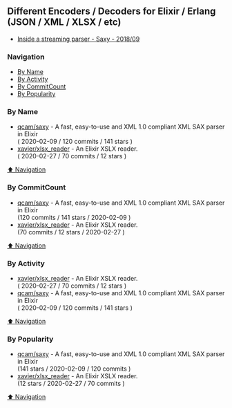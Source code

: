 ## Different Encoders / Decoders for Elixir / Erlang (JSON / XML / XLSX / etc)

- [Inside a streaming parser - Saxy - 2018/09](https://hqc.io/posts/inside-a-streaming-parser)

### Navigation

- [By Name](#by-name)
- [By Activity](#by-activity)
- [By CommitCount](#by-commitcount)
- [By Popularity](#by-popularity)

### By Name
<!-- PROJECTS_LIST -->
- [qcam/saxy](https://github.com/qcam/saxy) - A fast, easy-to-use and XML 1.0 compliant XML SAX parser in Elixir <br/> ( 2020-02-09 / 120 commits / 141 stars )
- [xavier/xlsx_reader](https://github.com/xavier/xlsx_reader) - An Elixir XSLX reader. <br/> ( 2020-02-27 / 70 commits / 12 stars )
<!-- /PROJECTS_LIST -->

[⬆ Navigation](#navigation)

### By CommitCount
<!-- COMMITCOUNT_LIST -->
- [qcam/saxy](https://github.com/qcam/saxy) - A fast, easy-to-use and XML 1.0 compliant XML SAX parser in Elixir <br/> (120 commits / 141 stars / 2020-02-09 )
- [xavier/xlsx_reader](https://github.com/xavier/xlsx_reader) - An Elixir XSLX reader. <br/> (70 commits / 12 stars / 2020-02-27 )
<!-- /COMMITCOUNT_LIST -->
[⬆ Navigation](#navigation)

### By Activity
<!-- ACTIVITY_LIST -->
- [xavier/xlsx_reader](https://github.com/xavier/xlsx_reader) - An Elixir XSLX reader. <br/> ( 2020-02-27 / 70 commits / 12 stars )
- [qcam/saxy](https://github.com/qcam/saxy) - A fast, easy-to-use and XML 1.0 compliant XML SAX parser in Elixir <br/> ( 2020-02-09 / 120 commits / 141 stars )
<!-- /ACTIVITY_LIST -->

[⬆ Navigation](#navigation)

### By Popularity
<!-- POPULARITY_LIST -->
- [qcam/saxy](https://github.com/qcam/saxy) - A fast, easy-to-use and XML 1.0 compliant XML SAX parser in Elixir <br/> (141 stars / 2020-02-09 / 120 commits )
- [xavier/xlsx_reader](https://github.com/xavier/xlsx_reader) - An Elixir XSLX reader. <br/> (12 stars / 2020-02-27 / 70 commits )
<!-- /POPULARITY_LIST -->

[⬆ Navigation](#navigation)
